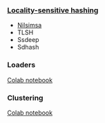 ### [Locality-sensitive hashing](https://en.wikipedia.org/wiki/Locality-sensitive_hashing)
- [Nilsimsa](https://en.wikipedia.org/wiki/Nilsimsa_Hash)
- TLSH
- Ssdeep
- Sdhash

### Loaders
[Colab notebook](https://colab.research.google.com/drive/1AYFpG-BngYTowoRiSTrCXlSHTvk793x2?usp=sharing)

### Clustering
[Colab notebook](https://colab.research.google.com/drive/1paqIuWSY2-DBC1v49aBZh2PF2f90fzq-?usp=sharing)
